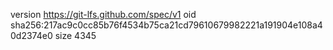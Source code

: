 version https://git-lfs.github.com/spec/v1
oid sha256:217ac9c0cc85b76f4534b75ca21cd79610679982221a191904e108a40d2374e0
size 4345
